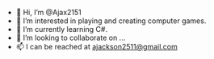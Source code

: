 - 👋 Hi, I’m @Ajax2151
- 👀 I’m interested in playing and creating computer games.
- 🌱 I’m currently learning C#.
- 💞️ I’m looking to collaborate on ...
- 📫 I can be reached at ajackson2511@gmail.com

<!---
Ajax2151/Ajax2151 is a ✨ special ✨ repository because its `README.md` (this file) appears on your GitHub profile.
You can click the Preview link to take a look at your changes.
--->
